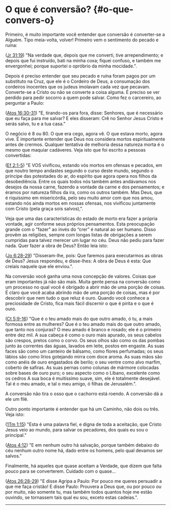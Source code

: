 # O que é conversão? {#o-que-convers-o}

Primeiro, é muito importante você entender que conversão é converter-se a Alguém. Tipo meia-volta, volver! Primeiro vem o sentimento do pecado e ruína:

([Jr 31:19](http://bibliaonline.com.br/acf/jr/31/19)) &quot;Na verdade que, depois que me converti, tive arrependimento; e depois que fui instruído, bati na minha coxa; fiquei confuso, e também me envergonhei; porque suportei o opróbrio da minha mocidade.&quot;.

Depois é preciso entender que seu pecado e ruína foram pagos por um substituto na Cruz, que ele é o Cordeiro de Deus, a consumação dos cordeiros inocentes que os judeus imolavam cada vez que pecavam. Converte-se a Cristo ou não se converte a coisa alguma. É preciso se ver perdido para pedir socorro a quem pode salvar. Como fez o carcereiro, ao perguntar a Paulo:

([Atos 16:30-31](http://bibliaonline.com.br/acf/atos/16/30-31)) &quot;E, tirando-os para fora, disse: Senhores, que é necessário que eu faça para me salvar? E eles disseram: Crê no Senhor Jesus Cristo e serás salvo, tu e a tua casa.&quot;

O negócio é 8 ou 80\. O que era cego, agora vê. O que estava morto, agora vive. É importante entender que Deus nos considera mortos espiritualmente antes de crermos. Qualquer tentativa de melhoria dessa natureza morta é o mesmo que maquiar cadáveres. Veja isto que foi escrito a pessoas convertidas:

([Ef 2:1-5](http://bibliaonline.com.br/acf/ef/2/1-5)) &quot;E VOS vivificou, estando vós mortos em ofensas e pecados, em que noutro tempo andastes segundo o curso deste mundo, segundo o príncipe das potestades do ar, do espírito que agora opera nos filhos da desobediência. Entre os quais todos nós também antes andávamos nos desejos da nossa carne, fazendo a vontade da carne e dos pensamentos; e éramos por natureza filhos da ira, como os outros também. Mas Deus, que é riquíssimo em misericórdia, pelo seu muito amor com que nos amou, estando nós ainda mortos em nossas ofensas, nos vivificou juntamente com Cristo (pela graça sois salvos),&quot;.

Veja que uma das características do estado de morto era fazer a própria vontade, agir conforme seus próprios pensamentos. Esta preocupação grande com o &quot;fazer&quot; ao invés do “crer” é natural ao ser humano. Disso provêm as religiões, sempre com longas listas de obrigações a serem cumpridas para talvez merecer um lugar no céu. Deus não pediu para fazer nada. Quer fazer a obra de Deus? Então leia isto:

([Jo 6:28-29](http://bibliaonline.com.br/acf/jo/6/28-29)) &quot;Disseram-lhe, pois: Que faremos para executarmos as obras de Deus? Jesus respondeu, e disse-lhes: A obra de Deus é esta: Que creiais naquele que ele enviou.&quot;.

Na conversão você ganha uma nova concepção de valores. Coisas que eram importantes já não são mais. Muita gente pensa na conversão como um processo no qual você é obrigado a abrir mão de uma porção de coisas. É claro que você acaba abrindo mão de uma porção de coisas, mas é por descobrir que nem tudo o que reluz é ouro. Quando você conhece a preciosidade de Cristo, fica mais fácil discernir o que é pirita e o que é ouro.

([Ct 5:9-16](http://bibliaonline.com.br/acf/ct/5/9-16)) &quot;Que é o teu amado mais do que outro amado, ó tu, a mais formosa entre as mulheres? Que é o teu amado mais do que outro amado, que tanto nos conjuras? O meu amado é branco e rosado; ele é o primeiro entre dez mil. A sua cabeça é como o ouro mais apurado, os seus cabelos são crespos, pretos como o corvo. Os seus olhos são como os das pombas junto às correntes das águas, lavados em leite, postos em engaste. As suas faces são como um canteiro de bálsamo, como flores perfumadas; os seus lábios são como lírios gotejando mirra com doce aroma. As suas mãos são como anéis de ouro engastados de berilo; o seu ventre como alvo marfim, coberto de safiras. As suas pernas como colunas de mármore colocadas sobre bases de ouro puro; o seu aspecto como o Líbano, excelente como os cedros A sua boca é muitíssimo suave, sim, ele é totalmente desejável. Tal é o meu amado, e tal o meu amigo, ó filhas de Jerusalém.&quot;.

A conversão não tira o osso que o cachorro está roendo. A conversão dá a ele um filé.

Outro ponto importante é entender que há um Caminho, não dois ou três. Veja isto:

([1Tm 1:15](http://bibliaonline.com.br/acf/1tm/1/15)) &quot;Esta é uma palavra fiel, e digna de toda a aceitação, que Cristo Jesus veio ao mundo, para salvar os pecadores, dos quais eu sou o principal.&quot;

([Atos 4:12](http://bibliaonline.com.br/acf/atos/4/12)) &quot;E em nenhum outro há salvação, porque também debaixo do céu nenhum outro nome há, dado entre os homens, pelo qual devamos ser salvos.&quot;

Finalmente, há aqueles que quase aceitam a Verdade, que dizem que falta pouco para se converterem. Cuidado com o quase...

([Atos 26:28-29](http://bibliaonline.com.br/acf/atos/26/28-29)) &quot;E disse Agripa a Paulo: Por pouco me queres persuadir a que me faça cristão! E disse Paulo: Prouvera a Deus que, ou por pouco ou por muito, não somente tu, mas também todos quantos hoje me estão ouvindo, se tornassem tais qual eu sou, exceto estas cadeias.&quot;.

*****
